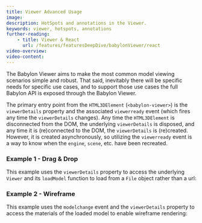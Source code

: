 ```yaml
---
title: Viewer Advanced Usage
image:
description: HotSpots and annotations in the Viewer.
keywords: viewer, hotspots, annotations
further-reading:
    - title: Viewer & React
      url: /features/featuresDeepDive/babylonViewer/react
video-overview:
video-content:
---
```


The Babylon Viewer aims to make the most common model viewing scenarios simple and robust. That said, inevitably there will be specific needs for specific use cases, and to support those use cases the full Babylon API is exposed through the Babylon Viewer.

The primary entry point from the  `HTML3DElement` (`<babylon-viewer>`) is the `viewerDetails` property and the associated `viewerready` event (which fires any time the `viewerDetails` changes). Any time the `HTML3DElement` is disconnected from the DOM, the underlying `viewerDetails` is disposed, and any time it is (re)connected to the DOM, the `viewerDetails` is (re)created. However, it is created asynchronously, so utilizing the `viewerready` event is a way to know when the `engine`, `scene`, etc. have been recreated.

### Example 1 - Drag & Drop

This example uses the `viewerDetails` property to access the underlying `Viewer` and its `loadModel` function to load from a `File` object rather than a url:

<CodePen pen="VYZjPQQ" tab="js,result" title="Babylon Viewer Annotations - Custom" />

### Example 2 - Wireframe

This example uses the `modelchange` event and the `viewerDetails` property to access the materials of the loaded model to enable wireframe rendering:

<CodePen pen="mybrWwo" tab="js,result" title="Babylon Viewer Annotations - Custom" />
